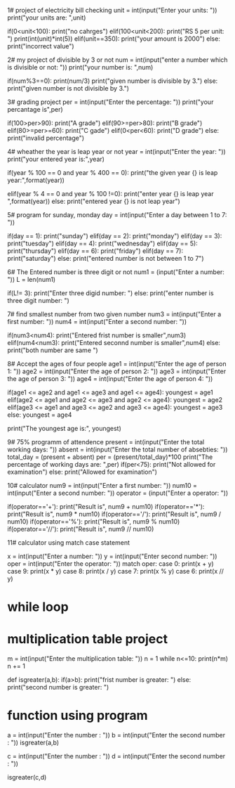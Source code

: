 1# project of electricity bill checking
unit = int(input("Enter your units:  "))
print("your units are: ",unit)

if(0<unit<100):
    print("no cahrges")
elif(100<unit<200):
    print("RS 5 per unit: ")
    print(int(unit)*int(5))
elif(unit==350):
    print("your amount is 2000")
else:
    print("incorrect value")


2# my project of divisible by 3 or not 
num = int(input("enter a number which is divisible or not:  "))
print("your number is: ",num)

if(num%3==0):
    print(num/3)
    print("given number is divisible by 3.")
else:
    print("given number is not divisible by 3.")


3# grading project
per = int(input("Enter the percentage: "))
print("your percantage is",per)

if(100>per>90):
    print("A grade")
elif(90>=per>80):
    print("B grade")
elif(80>=per>=60):
    print("C gade")
elif(0<per<60):
    print("D grade")
else:
    print("invalid percentage")


4# wheather the year is leap year or not 
year = int(input("Enter the year: "))
print("your entered year is:",year)

if(year % 100 == 0 and year % 400 == 0): 
    print("the given year {} is leap year:",format(year))

elif(year % 4 == 0 and year % 100 !=0):
    print("enter year {} is leap year ",format(year))
else:
    print("entered year {} is not leap year")


5# program for sunday, monday
day = int(input("Enter a day between 1 to 7: "))

if(day == 1):
    print("sunday")
elif(day == 2):
    print("monday")
elif(day == 3):
    print("tuesday")
elif(day == 4):
    print("wednesday")
elif(day == 5):
    print("thursday")
elif(day == 6):
    print("friday")
elif(day == 7):
    print("saturday")
else:
    print("entered number is not between 1 to 7")

6# The Entered number is three digit or not
num1 = (input("Enter a number: "))
L = len(num1)

if(L!= 3):
    print("Enter three digid number: ")
else:
    print("enter number is three digit number: ")


7# find smallest number from two given number 
num3 = int(input("Enter a first number: "))
num4 = int(input("Enter a second number: "))

if(num3<num4):
    print("Entered frist number is smaller",num3)
elif(num4<num3):
    print("Entered seconnd number is smaller",num4)
else:
    print("both number are same ")


8# Accept the ages of four people
age1 = int(input("Enter the age of person 1: "))
age2 = int(input("Enter the age of person 2: "))
age3 = int(input("Enter the age of person 3: "))
age4 = int(input("Enter the age of person 4: "))


if(age1 <= age2 and age1 <= age3 and age1 <= age4):
    youngest = age1
elif(age2 <= age1 and age2 <= age3 and age2 <= age4):
    youngest = age2
elif(age3 <= age1 and age3 <= age2 and age3 <= age4):
    youngest = age3
else:
    youngest = age4
    
print("The youngest age is:", youngest)


9# 75% programm of attendence 
present = int(input("Enter the total working days:  "))
absent = int(input("Enter the total number of absebties: "))
total_day = (present + absent)
per = (present/total_day)*100
print("The percentage of working days are: ",per)
if(per<75):
    print("Not allowed for examination")
else:
    print("Allowed for examination")


10# calculator
num9 = int(input("Enter a first number: "))
num10 = int(input("Enter a second number: "))
operator = (input("Enter a operator: "))

if(operator=='+'):
    print("Result is", num9 + num10)
if(operator=='*'):
    print("Result is", num9 * num10)
if(operator=='/'):
    print("Result is", num9 / num10)
if(operator=='%'):
    print("Result is", num9 % num10)
if(operator=='//'):
    print("Result is", num9 // num10)

11# calculator using match case statement 

x = int(input("Enter a number: "))
y = int(input("Enter second number: "))
oper = int(input("Enter the operator: "))
match oper:
    case 0:
        print(x + y)
    case 9:
        print(x * y)
    case 8:
        print(x / y)
    case 7:
        print(x % y)
    case 6:
        print(x // y)


# while loop
# multiplication table project
m = int(input("Enter the multiplication table: "))
n = 1
while n<=10:
    print(n*m)
    n += 1

def isgreater(a,b):
    if(a>b):
        print("frist number is greater: ")
    else:
        print("second number is greater: ")
# function using program
a = int(input("Enter the number : "))
b = int(input("Enter the second number : "))
isgreater(a,b)

c = int(input("Enter the number : "))
d = int(input("Enter the second number : "))   
    
isgreater(c,d)








    





    
